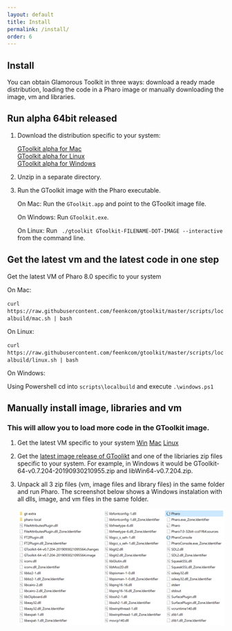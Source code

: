 ```yaml
---
layout: default
title: Install
permalink: /install/
order: 6
---
```


<section id="install">
  <div class="container">
     <div class="row">
      <div class="col-lg-8 offset-lg-2">
        <div class="jumbotron">
          <h1 class="center-text">Install</h1>
          <p class="lead">You can obtain Glamorous Toolkit in three ways: download a ready made distribution, loading the code in a Pharo image or manually downloading the image, vm and libraries.</p>
        </div>   
      </div>
    </div>  
     <div class="row">
      <div class="col-lg-8 offset-lg-2">
        <h2>Run alpha 64bit released <span class="releasedate"></span></h2> 
        <ol>
          <li><p>Download the distribution specific to your system:</p>
            <div class="padding">
              <a id="osx64" href="https://dl.feenk.com/gt/GToolkitOSX64-release.zip" class="download-button btn btn-lg btn-margin btn-default download-active" data-switcher-content="os x">
                <i class="fas fa-download fa-fw"></i><span>GToolkit alpha for Mac </span><span class="gtversion"></span>
              </a>
            </div>
            <div class="padding">
                <a id="linux64" href="https://dl.feenk.com/gt/GToolkitLinux64-release.zip" class="download-button btn btn-lg btn-margin download-inactive" data-switcher-content="linux">
                  <i class="fas fa-download fa-fw"></i><span>GToolkit alpha for Linux </span><span class="gtversion"></span> 
                </a>
            </div>
            <div class="padding">
              <a id="win64" href="https://dl.feenk.com/gt/GToolkitWin64-release.zip" class="download-button btn btn-lg btn-margin download-inactive" data-switcher-content="windows">
                <i class="fas fa-download fa-fw"></i><span>GToolkit alpha for Windows </span> <span class="gtversion"></span>
              </a>
            </div>
          </li>
          <li>
            <p>Unzip in a separate directory.</p>
          </li> 
          <li>
            <p>Run the GToolkit image with the Pharo executable.</p>
            <p>On Mac: Run the <code>GToolkit.app</code> and point to the GToolkit image file.</p>
            <p>On Windows: Run <code>GToolkit.exe</code>. </p>
            <p>On Linux: Run <code> ./gtoolkit GToolkit-FILENAME-DOT-IMAGE --interactive</code> from the command line.</p>
          </li>
        </ol>
      </div>
    </div> 
    <div class="row">
      <div class="col-lg-8 offset-lg-2">
        <h2>Get the latest vm and the latest code in one step</h2>
      </div>
      <div class="col-lg-8 offset-lg-2">
        <div class="instructions-item selected" area-labelledby="pharo-70">
          <p>Get the latest VM of Pharo 8.0 specific to your system</p>
          <p>On Mac:</p>
          <p><code>curl https://raw.githubusercontent.com/feenkcom/gtoolkit/master/scripts/localbuild/mac.sh | bash</code></p>
          <p>On Linux:</p>
          <p><code>curl https://raw.githubusercontent.com/feenkcom/gtoolkit/master/scripts/localbuild/linux.sh | bash</code></p>
          <p>On Windows:</p>
          <p>Using Powershell cd into  <code>scripts\localbuild</code> and execute <code>.\windows.ps1</code> </p>
        </div>
      </div>
    </div>
    <div class="row">
      <div class="col-lg-8 offset-lg-2">
        <h2>Manually install image, libraries and vm</h2>
        <h3>This will allow you to load more code in the GToolkit image.</h3>
      </div>
            <div class="col-lg-8 offset-lg-2">
        <div class="instructions-item selected" area-labelledby="pharo-70">
          <ol>
            <li>
                <p>Get the latest VM specific to your system 
                <a href="https://github.com/feenkcom/gtoolkit/releases/download/latest/GToolkitVM-8.2.0-9dcae7b12-win64-bin.zip" class="btn btn-lg btn-default">Win</a>
                <a href="https://files.pharo.org/get-files/80/pharo64-mac-latest.zip" class="btn btn-lg btn-default">Mac</a>
                <a href="https://files.pharo.org/get-files/80/pharo64-linux-latest.zip" class="btn btn-lg btn-default">Linux</a> 
                </p>
            </li>
             <li>
                <p>Get the <a href="https://github.com/feenkcom/gtoolkit/releases/latest" class="btn btn-lg btn-default">latest image release of GToolikt</a> and one of the libriaries zip files specific to your system. For example, in Windows it would be GToolkit-64-v0.7.204-20190930210955.zip and libWin64-v0.7.204.zip.
                </p>
            </li>
            <li>
                <p>Unpack all 3 zip files (vm, image files and library files) in the same folder and run Pharo. The screenshot below shows a Windows instalation with all dlls, image, and vm files in the same folder.</p>
                <img src="/assets/pictures/manual-install-gt.png"/>
            </li>
          </ol>
        </div>
      </div>
    </div>

  </div> <!-- /container -->
</section>

